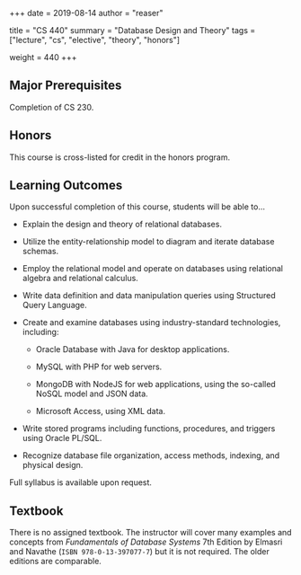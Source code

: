 +++
date = 2019-08-14
author = "reaser"

title = "CS 440"
summary = "Database Design and Theory"
tags = ["lecture", "cs", "elective", "theory", "honors"]

weight = 440
+++

## Major Prerequisites

Completion of CS 230.

## Honors

This course is cross-listed for credit in the honors program.

## Learning Outcomes

Upon successful completion of this course, students will be able to...

+ Explain the design and theory of relational databases.

+ Utilize the entity-relationship model to diagram and iterate database schemas.

+ Employ the relational model and operate on databases using relational algebra and relational calculus.

+ Write data definition and data manipulation queries using Structured Query Language.

+ Create and examine databases using industry-standard technologies, including:

    + Oracle Database with Java for desktop applications.

    + MySQL with PHP for web servers.

    + MongoDB with NodeJS for web applications, using the so-called NoSQL model and JSON data.

    + Microsoft Access, using XML data.

+ Write stored programs including functions, procedures, and triggers using Oracle PL/SQL.

+ Recognize database file organization, access methods, indexing, and physical design.

Full syllabus is available upon request.

## Textbook

There is no assigned textbook. The instructor will cover many examples and concepts from _Fundamentals of Database Systems_ 7th Edition by Elmasri and Navathe (`ISBN 978-0-13-397077-7`) but it is not required. The older editions are comparable.
